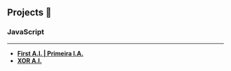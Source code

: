 ## Projects :robot:

### JavaScript

<hr>

- **[First A.I. | Primeira I.A.](https://github.com/dsperax/Machine-Learning/tree/main/neural_network_JS)**
- **[XOR A.I.](https://github.com/dsperax/Machine-Learning/tree/main/XOR)**
